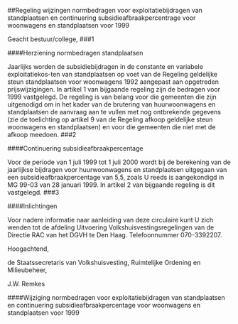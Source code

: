 <meta http-equiv='Content-Type' content='text/html; charset=utf-8' />

##Regeling wijzingen normbedragen voor exploitatiebijdragen van standplaatsen en continuering subsidieafbraakpercentrage voor woonwagens en standplaatsen voor 1999 

Geacht bestuur/college,
###1 

####Herziening normbedragen standplaatsen

Jaarlijks worden de subsidiebijdragen in de constante en variabele exploitatiekos-ten van standplaatsen op voet van de Regeling geldelijke steun standplaatsen voor woonwagens 1992 aangepast aan opgetreden prijswijzigingen. In artikel 1 van bijgaande regeling zijn de bedragen voor 1999 vastgelegd. De regeling is van belang voor die gemeenten die zijn uitgenodigd om in het kader van de brutering van huurwoonwagens en standplaatsen de aanvraag aan te vullen met nog ontbrekende gegevens (zie de toelichting op artikel 9 van de Regeling afkoop geldelijke steun woonwagens en standplaatsen) en voor die gemeenten die niet met de afkoop meedoen. 
###2 

####Continuering subsidieafbraakpercentage

Voor de periode van 1 juli 1999 tot 1 juli 2000 wordt bij de berekening van de jaarlijkse bijdragen voor huurwoonwagens en standplaatsen uitgegaan van een subsidieafbraakpercentage van 5,5, zoals U reeds is aangekondigd in MG 99-03 van 28 januari 1999. In artikel 2 van bijgaande regeling is dit vastgelegd. 
###3 

####Inlichtingen

Voor nadere informatie naar aanleiding van deze circulaire kunt U zich wenden tot de afdeling Uitvoering Volkshuisvestingsregelingen van de Directie RAC van het DGVH te Den Haag. Telefoonnummer 070-3392207.

Hoogachtend,

de 
Staatssecretaris van Volkshuisvesting, Ruimtelijke Ordening en Milieubeheer,

J.W. Remkes

####Wijziging normbedragen voor exploitatiebijdragen van standplaatsen en continuering subsidieafbraakpercentage voor woonwagens en standplaatsen voor 1999

